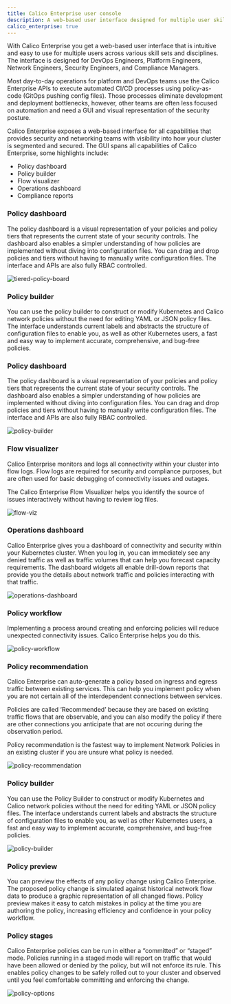 ```yaml
---
title: Calico Enterprise user console
description: A web-based user interface designed for multiple user skill sets and disciplines. 
calico_enterprise: true
---
```


With Calico Enterprise you get a web-based user interface that is intuitive and easy to use for multiple users across various skill sets and disciplines. The interface is designed for DevOps Engineers, Platform Engineers, Network Engineers, Security Engineers, and Compliance Managers. 

Most day-to-day operations for platform and DevOps teams use the Calico Enterprise APIs to execute automated CI/CD processes using policy-as-code (GitOps pushing config files). Those processes eliminate development and deployment bottlenecks, however, other teams are often less focused on automation and need a GUI and visual representation of the security posture.

Calico Enterprise exposes a web-based interface for all capabilities that provides security and networking teams with visibility into how your cluster is segmented and secured. The GUI spans all capabilities of Calico Enterprise, some highlights include:

- Policy dashboard
- Policy builder
- Flow visualizer
- Operations dashboard
- Compliance reports

### Policy dashboard

The policy dashboard is a visual representation of your policies and policy tiers that represents the current state of your security controls. The dashboard also enables a simpler understanding of how policies are implemented without diving into configuration files. You can drag and drop policies and tiers without having to manually write configuration files. The interface and APIs are also fully RBAC controlled.

![tiered-policy-board]({{site.baseurl}}/images/tiered-policy-board.png)

### Policy builder

You can use the policy builder to construct or modify Kubernetes and Calico network policies without the need for editing YAML or JSON policy files. The interface understands current labels and abstracts the structure of configuration files to enable you, as well as other Kubernetes users, a fast and easy way to implement accurate, comprehensive, and bug-free policies.

### Policy dashboard

The policy dashboard is a visual representation of your policies and policy tiers that represents the current state of your security controls. The dashboard also enables a simpler understanding of how policies are implemented without diving into configuration files. You can drag and drop policies and tiers without having to manually write configuration files. The interface and APIs are also fully RBAC controlled.

![policy-builder]({{site.baseurl}}/images/policy-builder.png)

### Flow visualizer

Calico Enterprise monitors and logs all connectivity within your cluster into flow logs. Flow logs are required for security and compliance purposes, but are often used for basic debugging of connectivity issues and outages.

The Calico Enterprise Flow Visualizer helps you identify the source of issues interactively without having to review log files.

![flow-viz]({{site.baseurl}}/images/flow-viz.png)

### Operations dashboard

Calico Enterprise gives you a dashboard of connectivity and security within your Kubernetes cluster. When you log in, you can immediately see any denied traffic as well as traffic volumes that can help you forecast capacity requirements. The dashboard widgets all enable drill-down reports that provide you the details about network traffic and policies interacting with that traffic.

![operations-dashboard]({{site.baseurl}}/images/operations-dashboard.png)

### Policy workflow

Implementing a process around creating and enforcing policies will reduce unexpected connectivity issues. Calico Enterprise helps you do this.

![policy-workflow]({{site.baseurl}}/images/policy-workflow.png)

### Policy recommendation

Calico Enterprise can auto-generate a policy based on ingress and egress traffic between existing services. This can help you implement policy when you are not certain all of the interdependent connections between services.

Policies are called ‘Recommended’ because they are based on existing traffic flows that are observable, and you can also modify the policy if there are other connections you anticipate that are not occuring during the observation period.

Policy recommendation is the fastest way to implement Network Policies in an existing cluster if you are unsure what policy is needed.

![policy-recommendation]({{site.baseurl}}/images/policy-recommendation.png)

### Policy builder

You can use the Policy Builder to construct or modify Kubernetes and Calico network policies without the need for editing YAML or JSON policy files. The interface understands current labels and abstracts the structure of configuration files to enable you, as well as other Kubernetes users, a fast and easy way to implement accurate, comprehensive, and bug-free policies.

![policy-builder]({{site.baseurl}}/images/policy-builder].png)

### Policy preview

You can preview the effects of any policy change using Calico Enterprise. The proposed policy change is simulated against historical network flow data to produce a graphic representation of all changed flows. Policy preview makes it easy to catch mistakes in policy at the time you are authoring the policy, increasing efficiency and confidence in your policy workflow.

### Policy stages

Calico Enterprise policies can be run in either a “committed” or “staged” mode. Policies running in a staged mode will report on traffic that would have been allowed or denied by the policy, but will not enforce its rule. This enables policy changes to be safely rolled out to your cluster and observed until you feel comfortable committing and enforcing the change.

![policy-options]({{site.baseurl}}/images/policy-options].png)
